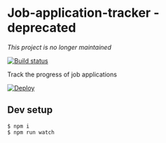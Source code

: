 # Job-application-tracker - deprecated

*This project is no longer maintained*

[![Build status][build status image]][ci]

Track the progress of job applications

[![Deploy](https://www.herokucdn.com/deploy/button.svg)](https://heroku.com/deploy)

[build status image]: https://api.travis-ci.org/lm-tools/job-application-tracker.svg
[ci]: https://travis-ci.org/lm-tools/job-application-tracker
[express]: http://expressjs.com/
[gov.uk]: https://www.gov.uk/

## Dev setup

    $ npm i
    $ npm run watch
